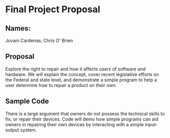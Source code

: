 # Final Project Proposal #
## Names:
Jovani Cardenas; Chris O' Brien

## Proposal
Explore the right to repair and how it affects users of software and hardware. We will explain the concept, cover recent legislative efforts on the Federal and state level, and demonstrate a simple program to help a user determine how to repair a product on their own.

## Sample Code
There is a large argument that owners do not possess the technical skills
to fix, or repair their devices. Code will demo how simple programs can aid
owners in repairing their own devices by interacting with a simple input-output
system.
